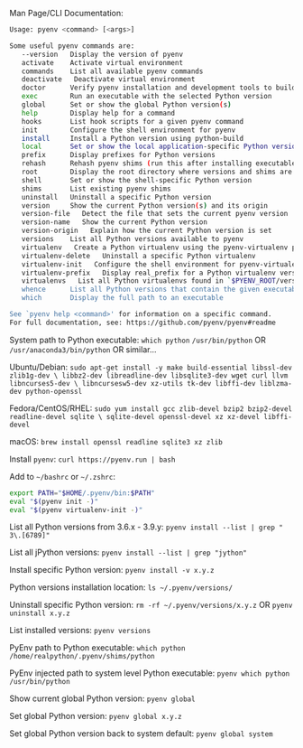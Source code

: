 <!-- PyEnv Management.md -->

<!-- https://realpython.com/intro-to-pyenv/ -->

Man Page/CLI Documentation:
```bash
Usage: pyenv <command> [<args>]

Some useful pyenv commands are:
   --version   Display the version of pyenv
   activate    Activate virtual environment
   commands    List all available pyenv commands
   deactivate   Deactivate virtual environment
   doctor      Verify pyenv installation and development tools to build pythons.
   exec        Run an executable with the selected Python version
   global      Set or show the global Python version(s)
   help        Display help for a command
   hooks       List hook scripts for a given pyenv command
   init        Configure the shell environment for pyenv
   install     Install a Python version using python-build
   local       Set or show the local application-specific Python version(s)
   prefix      Display prefixes for Python versions
   rehash      Rehash pyenv shims (run this after installing executables)
   root        Display the root directory where versions and shims are kept
   shell       Set or show the shell-specific Python version
   shims       List existing pyenv shims
   uninstall   Uninstall a specific Python version
   version     Show the current Python version(s) and its origin
   version-file   Detect the file that sets the current pyenv version
   version-name   Show the current Python version
   version-origin   Explain how the current Python version is set
   versions    List all Python versions available to pyenv
   virtualenv   Create a Python virtualenv using the pyenv-virtualenv plugin
   virtualenv-delete   Uninstall a specific Python virtualenv
   virtualenv-init   Configure the shell environment for pyenv-virtualenv
   virtualenv-prefix   Display real_prefix for a Python virtualenv version
   virtualenvs   List all Python virtualenvs found in `$PYENV_ROOT/versions/*'.
   whence      List all Python versions that contain the given executable
   which       Display the full path to an executable

See `pyenv help <command>' for information on a specific command.
For full documentation, see: https://github.com/pyenv/pyenv#readme
```

System path to Python executable:
`which python`
`/usr/bin/python` OR `/usr/anaconda3/bin/python` OR similar...

Ubuntu/Debian:
`sudo apt-get install -y make build-essential libssl-dev zlib1g-dev \
libbz2-dev libreadline-dev libsqlite3-dev wget curl llvm libncurses5-dev \
libncursesw5-dev xz-utils tk-dev libffi-dev liblzma-dev python-openssl`

Fedora/CentOS/RHEL:
`sudo yum install gcc zlib-devel bzip2 bzip2-devel readline-devel sqlite \
sqlite-devel openssl-devel xz xz-devel libffi-devel`

macOS:
`brew install openssl readline sqlite3 xz zlib`

Install `pyenv`:
`curl https://pyenv.run | bash`

Add to `~/bashrc` or `~/.zshrc`:

```bash
export PATH="$HOME/.pyenv/bin:$PATH"
eval "$(pyenv init -)"
eval "$(pyenv virtualenv-init -)"
```

List all Python versions from 3.6.x - 3.9.y:
`pyenv install --list | grep " 3\.[6789]"`

List all jPython versions:
`pyenv install --list | grep "jython"`

Install specific Python version:
`pyenv install -v x.y.z`

Python versions installation location:
`ls ~/.pyenv/versions/`

Uninstall specific Python version:
`rm -rf ~/.pyenv/versions/x.y.z` OR `pyenv uninstall x.y.z`

List installed versions:
`pyenv versions`

PyEnv path to Python executable:
`which python`
`/home/realpython/.pyenv/shims/python`

PyEnv injected path to system level Python executable:
`pyenv which python`
`/usr/bin/python`

Show current global Python version:
`pyenv global`

Set global Python version:
`pyenv global x.y.z`

Set global Python version back to system default:
`pyenv global system`